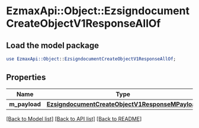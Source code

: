 # EzmaxApi::Object::EzsigndocumentCreateObjectV1ResponseAllOf

## Load the model package
```perl
use EzmaxApi::Object::EzsigndocumentCreateObjectV1ResponseAllOf;
```

## Properties
Name | Type | Description | Notes
------------ | ------------- | ------------- | -------------
**m_payload** | [**EzsigndocumentCreateObjectV1ResponseMPayload**](EzsigndocumentCreateObjectV1ResponseMPayload.md) |  | 

[[Back to Model list]](../README.md#documentation-for-models) [[Back to API list]](../README.md#documentation-for-api-endpoints) [[Back to README]](../README.md)


